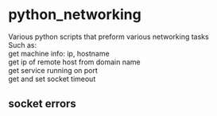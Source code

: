 # python_networking
Various python scripts that preform various networking tasks
<br>
Such as:
<br>
get machine info: ip, hostname
<br>
get ip of remote host from domain name
<br>
get service running on port
<br>
get and set socket timeout
<br>
<h2>socket errors</h2>

